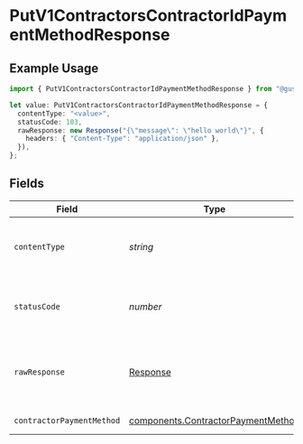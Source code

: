 # PutV1ContractorsContractorIdPaymentMethodResponse

## Example Usage

```typescript
import { PutV1ContractorsContractorIdPaymentMethodResponse } from "@gusto/embedded-api/models/operations/putv1contractorscontractoridpaymentmethod.js";

let value: PutV1ContractorsContractorIdPaymentMethodResponse = {
  contentType: "<value>",
  statusCode: 103,
  rawResponse: new Response("{\"message\": \"hello world\"}", {
    headers: { "Content-Type": "application/json" },
  }),
};
```

## Fields

| Field                                                                                    | Type                                                                                     | Required                                                                                 | Description                                                                              |
| ---------------------------------------------------------------------------------------- | ---------------------------------------------------------------------------------------- | ---------------------------------------------------------------------------------------- | ---------------------------------------------------------------------------------------- |
| `contentType`                                                                            | *string*                                                                                 | :heavy_check_mark:                                                                       | HTTP response content type for this operation                                            |
| `statusCode`                                                                             | *number*                                                                                 | :heavy_check_mark:                                                                       | HTTP response status code for this operation                                             |
| `rawResponse`                                                                            | [Response](https://developer.mozilla.org/en-US/docs/Web/API/Response)                    | :heavy_check_mark:                                                                       | Raw HTTP response; suitable for custom response parsing                                  |
| `contractorPaymentMethod`                                                                | [components.ContractorPaymentMethod](../../models/components/contractorpaymentmethod.md) | :heavy_minus_sign:                                                                       | Example response                                                                         |